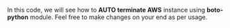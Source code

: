 In this code, we will see how to **AUTO terminate AWS** instance using **boto-python** module. Feel free to make changes on your end as per usage.

